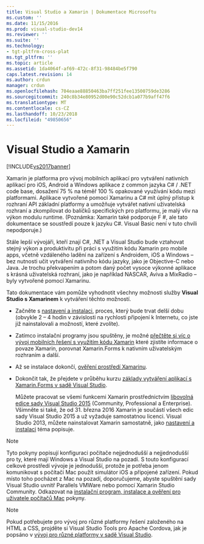 ```yaml
---
title: Visual Studio a Xamarin | Dokumentace Microsoftu
ms.custom: ''
ms.date: 11/15/2016
ms.prod: visual-studio-dev14
ms.reviewer: ''
ms.suite: ''
ms.technology:
- tgt-pltfrm-cross-plat
ms.tgt_pltfrm: ''
ms.topic: article
ms.assetid: 1da4064f-af69-472c-8f31-98484be5f790
caps.latest.revision: 14
ms.author: crdun
manager: crdun
ms.openlocfilehash: 704eaae88850463ba7ff251fee13500759de3286
ms.sourcegitcommit: 240c8b34e80952d00e90c52dcb1a077b9aff47f6
ms.translationtype: MT
ms.contentlocale: cs-CZ
ms.lasthandoff: 10/23/2018
ms.locfileid: "49850656"
---
```

# <a name="visual-studio-and-xamarin"></a>Visual Studio a Xamarin
[!INCLUDE[vs2017banner](../includes/vs2017banner.md)]

  
Xamarin je platforma pro vývoj mobilních aplikací pro vytváření nativních aplikací pro iOS, Android a Windows aplikace z common jazyka C# / .NET code base, dosažení 75 % na téměř 100 % opakované využívání kódu mezi platformami. Aplikace vytvořené pomocí Xamarinu a C# mít úplný přístup k rozhraní API základní platformy a umožňuje vytvářet nativní uživatelská rozhraní a zkompilovat do balíčků specifických pro platformu, je malý vliv na výkon modulu runtime. (Poznámka: Xamarin také podporuje F #, ale tato dokumentace se soustředí pouze k jazyku C#. Visual Basic není v tuto chvíli nepodporuje.)  
  
 Stále lepší vývojáři, kteří znají C#, .NET a Visual Studio bude vztahovat stejný výkon a produktivitu při práci s využitím kódu Xamarin pro mobile apps, včetně vzdáleného ladění na zařízení s Androidem, iOS a Windows – bez nutnosti učit vytváření nativního kódu jazyky, jako je Objective-C nebo Java. Je trochu překvapením a potom daný počet vysoce výkonné aplikace s krásná uživatelská rozhraní, jako je například NASCAR, Aviva a MixRadio – byly vytvořené pomocí Xamarinu.  
  
 Tato dokumentace vám pomůže vyhodnotit všechny možnosti služby **Visual Studio s Xamarinem** k vytváření těchto možností.  
  
- Začněte s [nastavení a instalaci](../cross-platform/setup-and-install.md), proces, který bude trvat delší dobu (obvykle 2 – 4 hodin v závislosti na rychlosti připojení k Internetu, co jste již nainstalovali a možností, které zvolíte).  
  
- Zatímco instalační programy jsou spuštěny, je možné [přečtěte si víc o vývoj mobilních řešení s využitím kódu Xamarin](../cross-platform/learn-about-mobile-development-with-xamarin.md) které zjistíte informace o povaze Xamarin, porovnat Xamarin.Forms k nativním uživatelským rozhraním a další.  
  
- Až se instalace dokončí, [ověření prostředí Xamarinu](../cross-platform/verify-your-xamarin-environment.md).  
  
- Dokončit tak, že přejdete v průběhu kurzu [základy vytváření aplikací s Xamarin.Forms v sadě Visual Studio](../cross-platform/learn-app-building-basics-with-xamarin-forms-in-visual-studio.md).  
  
  Můžete pracovat se všemi funkcemi Xamarin prostřednictvím [libovolná edice sady Visual Studio 2015](https://www.visualstudio.com/vs-2015-product-editions) (Community, Professional a Enterprise). Všimněte si také, že od 31. března 2016 Xamarin je součástí všech edic sady Visual Studio 2015 a už vyžaduje samostatnou licenci. Visual Studio 2013, můžete nainstalovat Xamarin samostatně, jako [nastavení a instalaci](../cross-platform/setup-and-install.md) téma popisuje.  
  
> [!NOTE]
>  Tyto pokyny popisují konfiguraci počítače nejjednodušší a nejjednodušší pro ty, které mají Windows a Visual Studio na pozadí. S touto konfigurací celkové prostředí vývoje je jednodušší, protože je potřeba jenom komunikovat s počítači Mac použít simulátor iOS a připojené zařízení. Pokud místo toho pocházet z Mac na pozadí, doporučujeme, abyste spuštění sady Visual Studio uvnitř Parallels VMWare nebo pomocí Xamarin Studio Community. Odkazovat na [instalační program, instalace a ověření pro uživatele počítačů Mac](../cross-platform/setup-install-and-verifications-for-mac-users.md) pokyny.  
  
> [!NOTE]
>  Pokud potřebujete pro vývoj pro různé platformy řešení založeného na HTML a CSS, projděte si Visual Studio Tools pro Apache Cordova, jak je popsáno v [vývoj pro různé platformy v sadě Visual Studio](../cross-platform/cross-platform-mobile-development-in-visual-studio.md#HTML).

